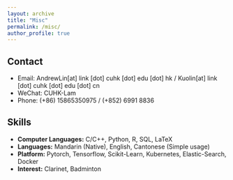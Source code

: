 ```yaml
---
layout: archive
title: "Misc"
permalink: /misc/
author_profile: true
---
```


## Contact

* Email: AndrewLin[at] link [dot] cuhk [dot] edu [dot] hk / Kuolin[at] link [dot] cuhk [dot] edu [dot] cn
* WeChat: CUHK-Lam
* Phone: (+86) 15865350975 / (+852) 6991 8836

## Skills

* <b>Computer Languages:</b> C/C++, Python, R, SQL, LaTeX
* <b>Languages:</b> Mandarin (Native), English, Cantonese (Simple usage)
* <b>Platform:</b> Pytorch, Tensorflow, Scikit-Learn, Kubernetes, Elastic-Search, Docker
* <b>Interest:</b> Clarinet, Badminton

